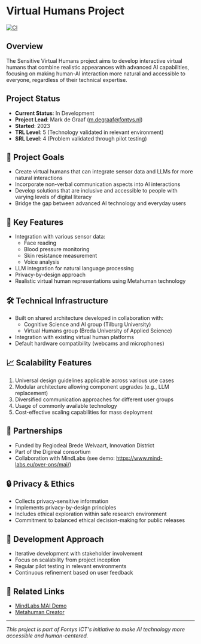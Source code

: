 # Virtual Humans Project

[![CI](https://github.com/leonvanbokhorst/virtual-human/actions/workflows/ci.yml/badge.svg)](https://github.com/leonvanbokhorst/virtual-human/actions/workflows/ci.yml)

## Overview

The Sensitive Virtual Humans project aims to develop interactive virtual humans that combine realistic appearances with advanced AI capabilities, focusing on making human-AI interaction more natural and accessible to everyone, regardless of their technical expertise.

## Project Status

- **Current Status**: In Development
- **Project Lead**: Mark de Graaf (m.degraaf@fontys.nl)
- **Started**: 2023
- **TRL Level**: 5 (Technology validated in relevant environment)
- **SRL Level**: 4 (Problem validated through pilot testing)

## 🎯 Project Goals

- Create virtual humans that can integrate sensor data and LLMs for more natural interactions
- Incorporate non-verbal communication aspects into AI interactions
- Develop solutions that are inclusive and accessible to people with varying levels of digital literacy
- Bridge the gap between advanced AI technology and everyday users

## 🔑 Key Features

- Integration with various sensor data:
  - Face reading
  - Blood pressure monitoring
  - Skin resistance measurement
  - Voice analysis
- LLM integration for natural language processing
- Privacy-by-design approach
- Realistic virtual human representations using Metahuman technology

## 🛠️ Technical Infrastructure

- Built on shared architecture developed in collaboration with:
  - Cognitive Science and AI group (Tilburg University)
  - Virtual Humans group (Breda University of Applied Science)
- Integration with existing virtual human platforms
- Default hardware compatibility (webcams and microphones)

## 📈 Scalability Features

1. Universal design guidelines applicable across various use cases
2. Modular architecture allowing component upgrades (e.g., LLM replacement)
3. Diversified communication approaches for different user groups
4. Usage of commonly available technology
5. Cost-effective scaling capabilities for mass deployment

## 🤝 Partnerships

- Funded by Regiodeal Brede Welvaart, Innovation District
- Part of the Digireal consortium
- Collaboration with MindLabs (see demo: https://www.mind-labs.eu/over-ons/mai/)

## 🔒 Privacy & Ethics

- Collects privacy-sensitive information
- Implements privacy-by-design principles
- Includes ethical exploration within safe research environment
- Commitment to balanced ethical decision-making for public releases

## 🚀 Development Approach

- Iterative development with stakeholder involvement
- Focus on scalability from project inception
- Regular pilot testing in relevant environments
- Continuous refinement based on user feedback

## 🔗 Related Links

- [MindLabs MAI Demo](https://www.mind-labs.eu/over-ons/mai/)
- [Metahuman Creator](https://www.unrealengine.com/en-US/metahuman)

---
*This project is part of Fontys ICT's initiative to make AI technology more accessible and human-centered.*
